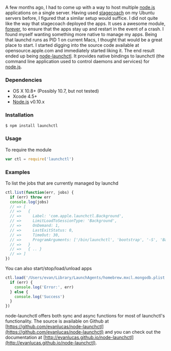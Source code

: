 A few months ago, I had to come up with a way to host multiple [node.js](http://nodejs.org) applications on a single server.  Having used [stagecoach](https://github.com/punkave/stagecoach) on my Ubuntu servers before, I figured that a similar setup would suffice.  I did not quite like the way that stagecoach deployed the apps.  It uses a awesome module, [forever](https://github.com/nodejitsu/forever), to ensure that the apps stay up and restart in the event of a crash.  I found myself wanting something more native to manage my apps.  Being that launchd runs as PID 1 on current Macs, I thought that would be a great place to start.  I started digging into the source code available at opensource.apple.com and immediately started liking it.  The end result ended up being [node-launchctl](https://github.com/evanlucas/node-launchctl).  It provides native bindings to launchctl (the command line application used to control daemons and services) for [node.js](http://nodejs.org).

### Dependencies
- OS X 10.8+ (Possibly 10.7, but not tested)
- Xcode 4.5+
- [Node.js](http://nodejs.org) v0.10.x

### Installation

```bash
$ npm install launchctl
```

### Usage

To require the module

```javascript
var ctl = require('launchctl')
```

### Examples

To list the jobs that are currently managed by launchd

```javascript
ctl.list(function(err, jobs) {
  if (err) throw err
  console.log(jobs)
  // => [
  // =>   {
  // =>     Label: 'com.apple.launchctl.Background',
  // =>     LimitLoadToSessionType: 'Background',
  // =>     OnDemand: 1,
  // =>     LastExitStatus: 0,
  // =>     TimeOut: 30,
  // =>     ProgramArguments: ['/bin/launchctl', 'bootstrap', '-S', 'Background']
  // =>   }
  // =>   { .. }
  // => ]
})
```

You can also start/stop/load/unload apps

```javascript
ctl.load('/Users/evan/Library/LaunchAgents/homebrew.mxcl.mongodb.plist', function(err) {
  if (err) {
    console.log('Error:', err)
  } else {
    console.log('Success')
  }
})
```

node-launchctl offers both sync and async functions for most of launchctl's functionality.  The source is available on Github at [https://github.com/evanlucas/node-launchctl](https://github.com/evanlucas/node-launchctl) and you can check out the documentation at [http://evanlucas.github.io/node-launchctl](http://evanlucas.github.io/node-launchctl).
